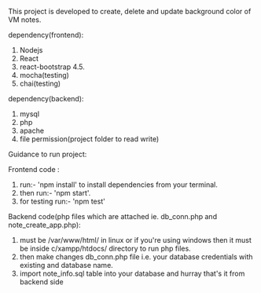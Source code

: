 
This project is developed to create, delete and update background color of VM notes.

dependency(frontend):
1. Nodejs
2. React
3. react-bootstrap 4.5.
4. mocha(testing)
5. chai(testing)


dependency(backend):
1. mysql
2. php
3. apache
3. file permission(project folder to read write)


Guidance to run project:

Frontend code :
1. run:- 'npm install' to install dependencies from your terminal.
2. then run:- 'npm start'.
3. for testing run:- 'npm test'



Backend code(php files which are attached ie. db_conn.php and note_create_app.php):
1. must be /var/www/html/ in linux or if you're using windows then it must be inside c/xampp/htdocs/ directory to run php files.
2. then make changes db_conn.php file i.e. your database credentials with existing and database name.
3. import note_info.sql table into your database
and hurray that's it from backend side 
 
